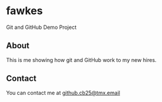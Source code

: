 # fawkes
Git and GitHub Demo Project

## About

This is me showing how git and GitHub work to my new hires.

## Contact

You can contact me at [github.cb25@tmx.email](mailto:github.cb25@tmx.email)

